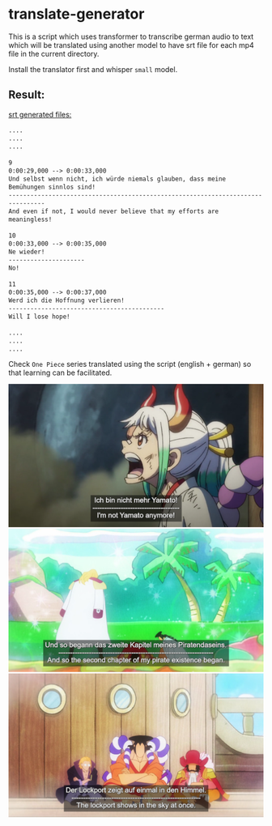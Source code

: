 # translate-generator

This is a script which uses transformer to transcribe german audio to text which will be translated using another model to have srt file for each mp4 file in the current directory.

Install the translator first and whisper `small` model.

## Result:

<u>srt generated files:</u>
``` 
....
....
....

9
0:00:29,000 --> 0:00:33,000
Und selbst wenn nicht, ich würde niemals glauben, dass meine Bemühungen sinnlos sind!
--------------------------------------------------------------------------------
And even if not, I would never believe that my efforts are meaningless!

10
0:00:33,000 --> 0:00:35,000
Ne wieder!
---------------------
No!

11
0:00:35,000 --> 0:00:37,000
Werd ich die Hoffnung verlieren!
-------------------------------------------
Will I lose hope!

....
....
....
```

Check `One Piece` series translated using the script (english + german) so that learning can be facilitated.

<img src="https://github.com/LaithDribaty/translate-generator/blob/main/Screenshot_1.png">
<img src="https://github.com/LaithDribaty/translate-generator/blob/main/Screenshot_3.png">
<img src="https://github.com/LaithDribaty/translate-generator/blob/main/Screenshot_4.png">